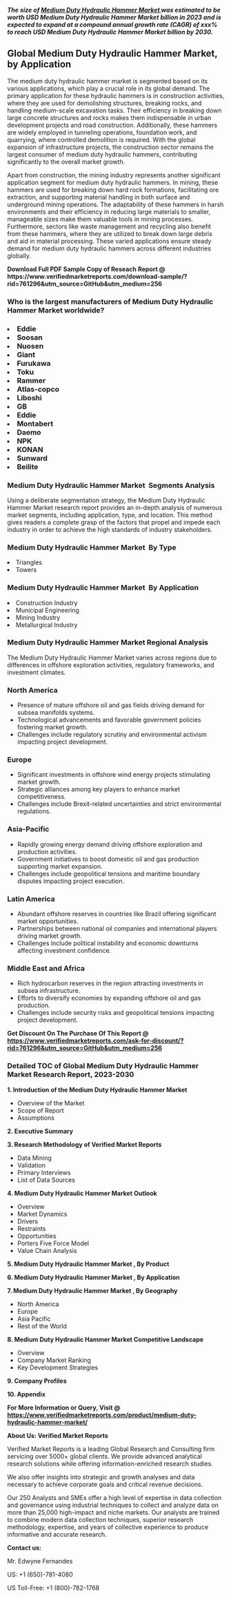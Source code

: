 <p><em><strong>The size of <a href="https://www.verifiedmarketreports.com/download-sample/?rid=761296&utm_source=GitHub&utm_medium=256" target="_blank">Medium Duty Hydraulic Hammer Market </a> was estimated to be worth USD Medium Duty Hydraulic Hammer Market billion in 2023 and is expected to expand at a compound annual growth rate (CAGR) of xxx% to reach USD Medium Duty Hydraulic Hammer Market billion by 2030.</strong></em><br /><h2>Global Medium Duty Hydraulic Hammer Market, by Application</h2><p>The medium duty hydraulic hammer market is segmented based on its various applications, which play a crucial role in its global demand. The primary application for these hydraulic hammers is in construction activities, where they are used for demolishing structures, breaking rocks, and handling medium-scale excavation tasks. Their efficiency in breaking down large concrete structures and rocks makes them indispensable in urban development projects and road construction. Additionally, these hammers are widely employed in tunneling operations, foundation work, and quarrying, where controlled demolition is required. With the global expansion of infrastructure projects, the construction sector remains the largest consumer of medium duty hydraulic hammers, contributing significantly to the overall market growth.</p><p>Apart from construction, the mining industry represents another significant application segment for medium duty hydraulic hammers. In mining, these hammers are used for breaking down hard rock formations, facilitating ore extraction, and supporting material handling in both surface and underground mining operations. The adaptability of these hammers in harsh environments and their efficiency in reducing large materials to smaller, manageable sizes make them valuable tools in mining processes. Furthermore, sectors like waste management and recycling also benefit from these hammers, where they are utilized to break down large debris and aid in material processing. These varied applications ensure steady demand for medium duty hydraulic hammers across different industries globally.</p></p><p id="" class=""><strong>Download Full PDF Sample Copy of Reseach Report @ <a target="">https://www.verifiedmarketreports.com/download-sample/?rid=761296&utm_source=GitHub&utm_medium=256</a></strong></p><h3 id="" class="">Who is the largest manufacturers of&nbsp;Medium Duty Hydraulic Hammer Market worldwide?</h3><h3 class=""></Li><Li>Eddie</Li><Li> Soosan</Li><Li> Nuosen</Li><Li> Giant</Li><Li> Furukawa</Li><Li> Toku</Li><Li> Rammer</Li><Li> Atlas-copco</Li><Li> Liboshi</Li><Li> GB</Li><Li> Eddie</Li><Li> Montabert</Li><Li> Daemo</Li><Li> NPK</Li><Li> KONAN</Li><Li> Sunward</Li><Li> Beilite</h3><h3 id="" class="">Medium Duty Hydraulic Hammer Market &nbsp;Segments Analysis</h3><p id="" class="">Using a deliberate segmentation strategy, the Medium Duty Hydraulic Hammer Market research report provides an in-depth analysis of numerous market segments, including application, type, and location. This method gives readers a complete grasp of the factors that propel and impede each industry in order to achieve the high standards of industry stakeholders.</p><h3 id="" class="">Medium Duty Hydraulic Hammer Market &nbsp;By Type</h3><p></Li><Li>Triangles</Li><Li> Towers</p><h3 id="" class="">Medium Duty Hydraulic Hammer Market &nbsp;By Application</h3><p class=""></Li><Li>Construction Industry</Li><Li> Municipal Engineering</Li><Li> Mining Industry</Li><Li> Metallurgical Industry</p><h3 id="" class="">Medium Duty Hydraulic Hammer Market Regional Analysis</h3><p id="" class="">The Medium Duty Hydraulic Hammer Market varies across regions due to differences in offshore exploration activities, regulatory frameworks, and investment climates.</p><h3 id="" class="">North America</h3><ul><li>Presence of mature offshore oil and gas fields driving demand for subsea manifolds systems.</li><li>Technological advancements and favorable government policies fostering market growth.</li><li>Challenges include regulatory scrutiny and environmental activism impacting project development.</li></ul><h3 id="" class="">Europe</h3><ul><li>Significant investments in offshore wind energy projects stimulating market growth.</li><li>Strategic alliances among key players to enhance market competitiveness.</li><li>Challenges include Brexit-related uncertainties and strict environmental regulations.</li></ul><h3 id="" class="">Asia-Pacific</h3><ul><li>Rapidly growing energy demand driving offshore exploration and production activities.</li><li>Government initiatives to boost domestic oil and gas production supporting market expansion.</li><li>Challenges include geopolitical tensions and maritime boundary disputes impacting project execution.</li></ul><h3 id="" class="">Latin America</h3><ul><li>Abundant offshore reserves in countries like Brazil offering significant market opportunities.</li><li>Partnerships between national oil companies and international players driving market growth.</li><li>Challenges include political instability and economic downturns affecting investment confidence.</li></ul><h3 id="" class="">Middle East and Africa</h3><ul><li>Rich hydrocarbon reserves in the region attracting investments in subsea infrastructure.</li><li>Efforts to diversify economies by expanding offshore oil and gas production.</li><li>Challenges include security risks and geopolitical tensions impacting project development.</li></ul><p id="" class=""><strong>Get Discount On The Purchase Of This Report @ <a href="https://www.verifiedmarketreports.com/ask-for-discount/?rid=761296&utm_source=GitHub&utm_medium=256" target="_blank">https://www.verifiedmarketreports.com/ask-for-discount/?rid=761296&utm_source=GitHub&utm_medium=256</a></strong></p><h3 id="" class="">Detailed TOC of Global Medium Duty Hydraulic Hammer Market Research Report, 2023-2030</h3><p id="" class=""><strong>1. Introduction of the Medium Duty Hydraulic Hammer Market </strong></p><ul><li>Overview of the Market</li><li>Scope of Report</li><li>Assumptions</li></ul><p id="" class=""><strong>2. Executive Summary</strong></p><p id="" class=""><strong>3. Research Methodology of Verified Market Reports</strong></p><ul><li>Data Mining</li><li>Validation</li><li>Primary Interviews</li><li>List of Data Sources</li></ul><p id="" class=""><strong>4. Medium Duty Hydraulic Hammer Market Outlook</strong></p><ul><li>Overview</li><li>Market Dynamics</li><li>Drivers</li><li>Restraints</li><li>Opportunities</li><li>Porters Five Force Model</li><li>Value Chain Analysis</li></ul><p id="" class=""><strong>5. Medium Duty Hydraulic Hammer Market , By Product</strong></p><p id="" class=""><strong>6. Medium Duty Hydraulic Hammer Market , By Application</strong></p><p id="" class=""><strong>7. Medium Duty Hydraulic Hammer Market , By Geography</strong></p><ul><li>North America</li><li>Europe</li><li>Asia Pacific</li><li>Rest of the World</li></ul><p id="" class=""><strong>8. Medium Duty Hydraulic Hammer Market Competitive Landscape</strong></p><ul><li>Overview</li><li>Company Market Ranking</li><li>Key Development Strategies</li></ul><p id="" class=""><strong>9. Company Profiles</strong></p><p id="" class=""><strong>10. Appendix</strong></p><p id="" class=""><strong>For More Information or Query, Visit @ <a href="https://www.verifiedmarketreports.com/product/medium-duty-hydraulic-hammer-market/" target="_blank">https://www.verifiedmarketreports.com/product/medium-duty-hydraulic-hammer-market/</a></strong></p><p id="" class=""><strong>About Us: Verified Market Reports</strong></p><p id="" class="">Verified Market Reports is a leading Global Research and Consulting firm servicing over 5000+ global clients. We provide advanced analytical research solutions while offering information-enriched research studies.</p><p id="" class="">We also offer insights into strategic and growth analyses and data necessary to achieve corporate goals and critical revenue decisions.</p><p id="" class="">Our 250 Analysts and SMEs offer a high level of expertise in data collection and governance using industrial techniques to collect and analyze data on more than 25,000 high-impact and niche markets. Our analysts are trained to combine modern data collection techniques, superior research methodology, expertise, and years of collective experience to produce informative and accurate research.</p><p id="" class=""><strong>Contact us:</strong></p><p id="" class="">Mr. Edwyne Fernandes</p><p id="" class="">US: +1 (650)-781-4080</p><p id="" class="">US Toll-Free: +1 (800)-782-1768</p>
